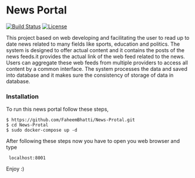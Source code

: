 # News Portal

[![Build Status](https://travis-ci.org/joemccann/dillinger.svg?branch=master)](https://travis-ci.org/joemccann/dillinger) [![License](https://img.shields.io/badge/License-propriety-blue.svg)](https://opensource.org/licenses/Apache-2.0)


This project based on web developing and facilitating the user to read up to date news related
to many fields like sports, education and politics. The system is designed to offer actual content
and it contains the posts of the news feeds.it provides the actual link of the web feed related to
the news. Users can aggregate these web feeds from multiple providers to access all content by a
common interface. The system processes the data and saved into database and it makes sure the
consistency of storage of data in database.

### Installation

To run this news portal follow these steps,

```
$ https://github.com/FaheemBhatti/News-Protal.git
$ cd News-Protal
$ sudo docker-compose up -d
```

After following these steps now you have to open you web browser and type

```
 localhost:8001
```

Enjoy :)